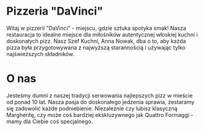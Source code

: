 # Pizzeria "DaVinci"

Witaj w pizzerii "DaVinci" - miejscu, gdzie sztuka spotyka smak! Nasza restauracja to idealne miejsce dla miłośników autentycznej włoskiej kuchni i doskonałych pizz. Nasz Szef Kuchni, Anna Nowak, dba o to, aby każda pizza była przygotowywana z najwyższą starannością i używając tylko najświeższych składników.

# O nas

Jesteśmy dumni z naszej tradycji serwowania najlepszych pizz w mieście od ponad 10 lat. Nasza pasja do doskonałego jedzenia sprawia, że ​​staramy się zadowolić każde podniebienie. Niezależnie czy lubisz klasyczną Margheritę, czy może coś bardziej ekskluzywnego jak Quattro Formaggi - mamy dla Ciebie coś specjalnego.
